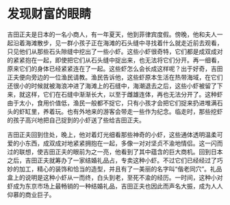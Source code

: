# 发现财富的眼睛

吉田正夫是日本的一名小商人，有一年夏天，他到菲律宾度假。傍晚，他和夫人一起沿着海滩散步，见一群小孩子正在海滩的石头缝中寻找着什么就走近前去观看，只见他们从那些石头隙缝中挖出了一些小虾。这些小虾很奇特，它们都是成双成对的紧紧抱在一起，即使把它们从石头缝中捉出来，也无法将它们分开。再一细看，原来它们的身体已经紧紧连在了一起。这些虾怎么会长成这样呢？出于好奇，吉田正夫便向旁边的一位渔民请教。渔民告诉他，这些虾原本生活在热带海域，在它们还很小的时候就被海浪冲进了海滩上的石缝中，海潮退去之后，这些小虾被留了下来，就这样，它们在石缝中渐渐长大，以至于雌雄连体，再也无法分开了。这种虾由于太小，食用价值低，渔民一般都不捉它，只有小孩才会把它们捉来扔进堆满石头的虾缸里，养着玩。也有外地来的游客会带走一些作为纪念。临走时，那些挖虾的孩子高兴地把自己捉到的小虾送了些给吉田正夫。 

吉田正夫回到住处，晚上，他对着灯光细看那些神奇的小虾，这些通体透明温柔可爱的小东西，成双成对地紧紧拥抱在一起，多像一对对坚贞不渝地情侣。这一闪而过的联想，使吉田正夫的眼前为之一亮，他看到了其中蕴含的巨大商机。回到日本之后，吉田正夫就筹办了一家结婚礼品占，专卖这种小虾。不过它们已经经过了巧妙的加工，精心的装饰和恰当的造型，并且有了一美丽的名字叫“偕老同穴”。礼品盒上的说明是这种小虾从一而终，白头到老，至死不渝的经历。一时间，这种小对虾成为东京市场上最畅销的一种结婚礼品，吉田正夫也因此而声名大振，成为人人仰慕的商业巨子。
  